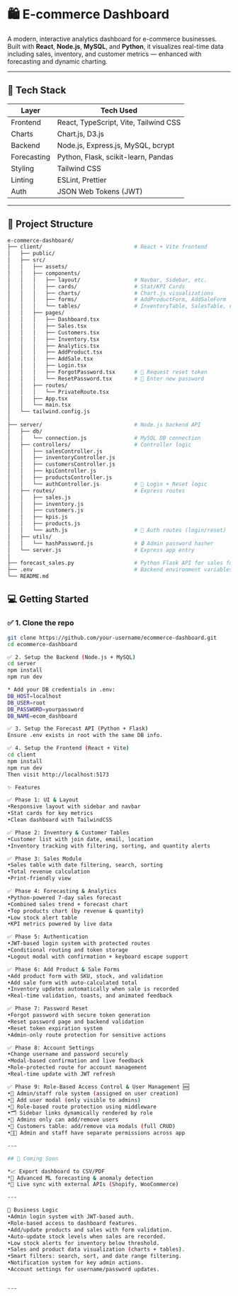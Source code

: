 # 🛍️ E-commerce Dashboard

A modern, interactive analytics dashboard for e-commerce businesses. Built with **React**, **Node.js**, **MySQL**, and **Python**, it visualizes real-time data including sales, inventory, and customer metrics — enhanced with forecasting and dynamic charting.

---

## 🚀 Tech Stack

| Layer       | Tech Used                                 |
|-------------|--------------------------------------------|
| Frontend    | React, TypeScript, Vite, Tailwind CSS      |
| Charts      | Chart.js, D3.js                            |
| Backend     | Node.js, Express.js, MySQL, bcrypt         |
| Forecasting | Python, Flask, scikit-learn, Pandas        |
| Styling     | Tailwind CSS                               |
| Linting     | ESLint, Prettier                           |
| Auth        | JSON Web Tokens (JWT)                      |

---

## 📁 Project Structure

```bash
e-commerce-dashboard/
├── client/                             # React + Vite frontend
│   ├── public/
│   ├── src/
│   │   ├── assets/
│   │   ├── components/
│   │   │   ├── layout/                 # Navbar, Sidebar, etc.
│   │   │   ├── cards/                  # Stat/KPI Cards
│   │   │   ├── charts/                 # Chart.js visualizations
│   │   │   ├── forms/                  # AddProductForm, AddSaleForm
│   │   │   └── tables/                 # InventoryTable, SalesTable, etc.
│   │   ├── pages/
│   │   │   ├── Dashboard.tsx
│   │   │   ├── Sales.tsx
│   │   │   ├── Customers.tsx
│   │   │   ├── Inventory.tsx
│   │   │   ├── Analytics.tsx
│   │   │   ├── AddProduct.tsx
│   │   │   ├── AddSale.tsx
│   │   │   ├── Login.tsx
│   │   │   ├── ForgotPassword.tsx      # 🔐 Request reset token
│   │   │   └── ResetPassword.tsx       # 🔐 Enter new password
│   │   ├── routes/
│   │   │   └── PrivateRoute.tsx
│   │   ├── App.tsx
│   │   └── main.tsx
│   └── tailwind.config.js
│
├── server/                             # Node.js backend API
│   ├── db/
│   │   └── connection.js               # MySQL DB connection
│   ├── controllers/                    # Controller logic
│   │   ├── salesController.js
│   │   ├── inventoryController.js
│   │   ├── customersController.js
│   │   ├── kpiController.js
│   │   ├── productsController.js
│   │   └── authController.js           # 🔐 Login + Reset logic
│   ├── routes/                         # Express routes
│   │   ├── sales.js
│   │   ├── inventory.js
│   │   ├── customers.js
│   │   ├── kpis.js
│   │   ├── products.js
│   │   └── auth.js                     # 🔐 Auth routes (login/reset)
│   ├── utils/
│   │   └── hashPassword.js             # 🔒 Admin password hasher
│   └── server.js                       # Express app entry
│
├── forecast_sales.py                   # Python Flask API for sales forecasting
├── .env                                # Backend environment variables
└── README.md
```

## 💻 Getting Started

### ✅ 1. Clone the repo

```bash
git clone https://github.com/your-username/ecommerce-dashboard.git
cd ecommerce-dashboard

✅ 2. Setup the Backend (Node.js + MySQL)
cd server
npm install
npm run dev

* Add your DB credentials in .env:
DB_HOST=localhost
DB_USER=root
DB_PASSWORD=yourpassword
DB_NAME=ecom_dashboard

✅ 3. Setup the Forecast API (Python + Flask)
Ensure .env exists in root with the same DB info.

✅ 4. Setup the Frontend (React + Vite)
cd client
npm install
npm run dev
Then visit http://localhost:5173

✨ Features

✅ Phase 1: UI & Layout
•Responsive layout with sidebar and navbar
•Stat cards for key metrics
•Clean dashboard with TailwindCSS

✅ Phase 2: Inventory & Customer Tables
•Customer list with join date, email, location
•Inventory tracking with filtering, sorting, and quantity alerts

✅ Phase 3: Sales Module
•Sales table with date filtering, search, sorting
•Total revenue calculation
•Print-friendly view

✅ Phase 4: Forecasting & Analytics
•Python-powered 7-day sales forecast
•Combined sales trend + forecast chart
•Top products chart (by revenue & quantity)
•Low stock alert table
•KPI metrics powered by live data

✅ Phase 5: Authentication
•JWT-based login system with protected routes
•Conditional routing and token storage
•Logout modal with confirmation + keyboard escape support

✅ Phase 6: Add Product & Sale Forms
•Add product form with SKU, stock, and validation
•Add sale form with auto-calculated total
•Inventory updates automatically when sale is recorded
•Real-time validation, toasts, and animated feedback

✅ Phase 7: Password Reset
•Forgot password with secure token generation
•Reset password page and backend validation
•Reset token expiration system
•Admin-only route protection for sensitive actions

✅ Phase 8: Account Settings
•Change username and password securely
•Modal-based confirmation and live feedback
•Role-protected route for account management
•Real-time update with JWT refresh

✅ Phase 9: Role-Based Access Control & User Management 🆕
•🔐 Admin/staff role system (assigned on user creation)
•👥 Add user modal (only visible to admins)
•🧾 Role-based route protection using middleware
•🗂 Sidebar links dynamically rendered by role
•👤 Admins only can add/remove users
•👥 Customers table: add/remove via modals (full CRUD)
•🧑‍💻 Admin and staff have separate permissions across app

---

## 🧠 Coming Soon

*📈 Export dashboard to CSV/PDF
*🤖 Advanced ML forecasting & anomaly detection
*🔄 Live sync with external APIs (Shopify, WooCommerce)

---

🧠 Business Logic
•Admin login system with JWT-based auth.
•Role-based access to dashboard features.
•Add/update products and sales with form validation.
•Auto-update stock levels when sales are recorded.
•Low stock alerts for inventory below threshold.
•Sales and product data visualization (charts + tables).
•Smart filters: search, sort, and date range filtering.
•Notification system for key admin actions.
•Account settings for username/password updates.


---

